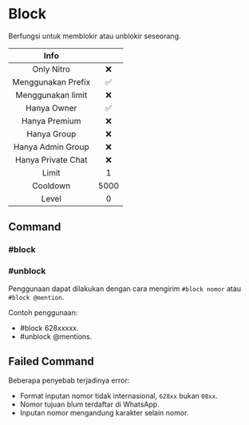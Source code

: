 # Block

Berfungsi untuk memblokir atau unblokir seseorang.

|                       Info                        |      |
| :-----------------------------------------------: | :--: |
| <div class="label license nitro">Only Nitro</div> |  ❌  |
|                Menggunakan Prefix                 |  ✅  |
|                 Menggunakan limit                 |  ❌  |
|                    Hanya Owner                    |  ✅  |
|                   Hanya Premium                   |  ❌  |
|                    Hanya Group                    |  ❌  |
|                 Hanya Admin Group                 |  ❌  |
|                Hanya Private Chat                 |  ❌  |
|                       Limit                       |  1   |
|                     Cooldown                      | 5000 |
|                       Level                       |  0   |

## Command

### #block

### #unblock

Penggunaan dapat dilakukan dengan cara mengirim `#block nomor` atau `#block @mention`.

Contoh penggunaan:

- #block 628xxxxx.
- #unblock @mentions.

## Failed Command

Beberapa penyebab terjadinya error:

- Format inputan nomor tidak internasional, `628xx` bukan `08xx`.
- Nomor tujuan blum terdaftar di WhatsApp.
- Inputan nomor mengandung karakter selain nomor.
